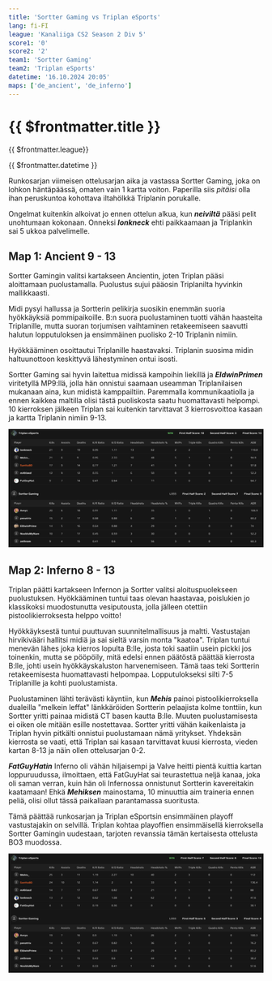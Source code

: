 ```yaml
---
title: 'Sortter Gaming vs Triplan eSports'
lang: fi-FI
league: 'Kanaliiga CS2 Season 2 Div 5'
score1: '0'
score2: '2'
team1: 'Sortter Gaming'
team2: 'Triplan eSports'
datetime: '16.10.2024 20:05'
maps: ['de_ancient', 'de_inferno']
---
```


# {{ $frontmatter.title }}

<p class="text-md my-0 font-semibold"> {{ $frontmatter.league}}</p>
<p class="text-md mt-0 font-semibold"> {{ $frontmatter.datetime }}</p>

Runkosarjan viimeisen ottelusarjan aika ja vastassa Sortter Gaming, joka on lohkon häntäpäässä, omaten vain 1 kartta voiton. Paperilla siis _pitäisi_ olla ihan peruskuntoa kohottava iltahölkkä Triplanin porukalle.

Ongelmat kuitenkin alkoivat jo ennen ottelun alkua, kun _**neiviltä**_ pääsi pelit unohtumaan kokonaan. Onneksi _**lonkneck**_ ehti paikkaamaan ja Triplankin sai 5 ukkoa palvelimelle.

## Map 1: Ancient<span class="text-green-500"> 9 - 13</span>

Sortter Gamingin valitsi kartakseen Ancientin, joten Triplan pääsi aloittamaan puolustamalla. Puolustus sujui pääosin Triplanilta hyvinkin mallikkaasti.

Midi pysyi hallussa ja Sortterin pelikirja suosikin enemmän suoria hyökkäyksiä pommipaikoille. B:n suora puolustaminen tuotti vähän haasteita Triplanille, mutta suoran torjumisen vaihtaminen retakeemiseen saavutti halutun lopputuloksen ja ensimmäinen puolisko 2-10 Triplanin nimiin.

Hyökkääminen osoittautui Triplanille haastavaksi. Triplanin suosima midin haltuunottoon keskittyvä lähestyminen ontui isosti.

Sortter Gaming sai hyvin laitettua midissä kampoihin liekillä ja _**EldwinPrimen**_ viritetyllä MP9:llä, jolla hän onnistui saamaan useamman Triplanilaisen mukanaan aina, kun midistä kamppailtiin. Paremmalla kommunikaatiolla ja ennen kaikkea maltilla olisi tästä puoliskosta saatu huomattavasti helpompi. 10 kierroksen jälkeen Triplan sai kuitenkin tarvittavat 3 kierrosvoittoa kasaan ja kartta Triplanin nimiin 9-13.

![Map 1: Ancient scoreboard](../../images/kanaliiga-cs2-season-2/sortter-gaming-ancient-scoreboard.png)

## Map 2: Inferno<span class="text-green-500"> 8 - 13</span>

Triplan päätti kartakseen Infernon ja Sortter valitsi aloituspuolekseen puolustuksen. Hyökkääminen tuntui taas olevan haastavaa, poislukien jo klassikoksi muodostunutta vesiputousta, jolla jälleen otettiin pistoolikierroksesta helppo voitto!

Hyökkäyksestä tuntui puuttuvan suunnitelmallisuus ja maltti. Vastustajan hirvikivääri hallitsi midiä ja sai sieltä varsin monta "kaatoa". Triplan tuntui menevän lähes joka kierros lopulta B:lle, josta toki saatiin usein pickki jos toinenkin, mutta se pööpöily, mitä edelsi ennen päätöstä päättää kierrosta B:lle, johti usein hyökkäyskaluston harvenemiseen. Tämä taas teki Sortterin retakeemisesta huomattavasti helpompaa. Lopputulokseksi silti 7-5 Triplanille ja kohti puolustamista.

Puolustaminen lähti terävästi käyntiin, kun _**Mehis**_ painoi pistoolikierroksella dualeilla "melkein leffat" länkkäröiden Sortterin pelaajista kolme tonttiin, kun Sortter yritti painaa midistä CT basen kautta B:lle. Muuten puolustamisesta ei oiken ole mitään esille nostettavaa. Sortter yritti vähän kaikenlaista ja Triplan hyvin pitkälti onnistui puolustamaan nämä yritykset. Yhdeksän kierrosta se vaati, että Triplan sai kasaan tarvittavat kuusi kierrosta, vieden kartan 8-13 ja näin ollen ottelusarjan 0-2.

_**FatGuyHatin**_ Inferno oli vähän hiljaisempi ja Valve heitti pientä kuittia kartan loppuruudussa, ilmoittaen, että FatGuyHat sai teurastettua neljä kanaa, joka oli saman verran, kuin hän oli Infernossa onnistunut Sortterin kavereitakin kaatamaan! Ehkä _**Mehiksen**_ mainostama, 10 minuuttia aim traineria ennen peliä, olisi ollut tässä paikallaan parantamassa suoritusta.

Tämä päättää runkosarjan ja Triplan eSportsin ensimmäinen playoff vastustajakin on selvillä. Triplan kohtaa playoffien ensimmäisellä kierroksella Sortter Gamingin uudestaan, tarjoten revanssia tämän kertaisesta ottelusta BO3 muodossa.

![Map 2: Inferno scoreboard](../../images/kanaliiga-cs2-season-2/sortter-gaming-inferno-scoreboard.png)
